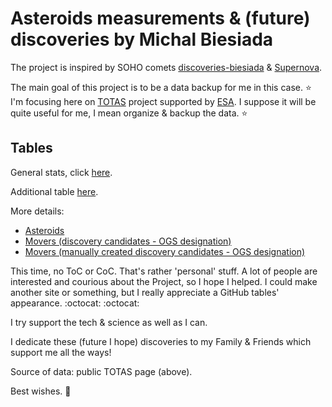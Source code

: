# Asteroids measurements & (future) discoveries by Michal Biesiada

The project is inspired by SOHO comets [discoveries-biesiada](https://github.com/mbiesiad/discoveries-biesiada) & [Supernova](https://github.com/mbiesiad/supernovas-biesiada).

The main goal of this project is to be a data backup for me in this case. ⭐ I'm focusing here on [TOTAS](https://totas.cosmos.esa.int/) project supported by [ESA](https://www.esa.int/). I suppose it will be quite useful for me, I mean organize & backup the data. ⭐ 

## Tables

General stats, click [here](https://github.com/mbiesiad/asteroids-biesiada/blob/main/tables/general-stats.csv).

Additional table [here](https://github.com/mbiesiad/asteroids-biesiada/blob/main/tables/asteroids-stats.csv).

More details:
- [Asteroids](https://github.com/mbiesiad/asteroids-biesiada/blob/main/tables/details-asteroids.csv)
- [Movers (discovery candidates - OGS designation)](https://github.com/mbiesiad/asteroids-biesiada/blob/main/tables/details-movers-1.csv)
- [Movers (manually created discovery candidates - OGS designation)](https://github.com/mbiesiad/asteroids-biesiada/blob/main/tables/details-movers-2.csv)

This time, no ToC or CoC. That's rather 'personal' stuff. A lot of people are interested and courious about the Project, so I hope I helped.
I could make another site or something, but I really appreciate a GitHub tables' appearance. :octocat: :octocat:

I try support the tech & science as well as I can.

I dedicate these (future I hope) discoveries to my Family & Friends which support me all the ways!

Source of data: public TOTAS page (above).

Best wishes. 🚀
